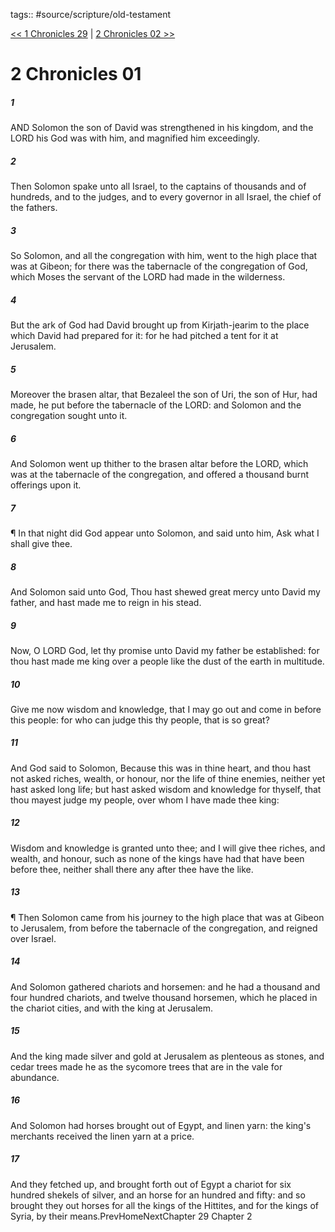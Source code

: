 tags:: #source/scripture/old-testament

[<< 1 Chronicles 29](source/scripture/old-testament/13_1_Chronicles/1_Chronicles_29.md) | [2 Chronicles 02 >>](source/scripture/old-testament/14_2_Chronicles/2_Chronicles_02.md)

# 2 Chronicles 01

##### 1

AND Solomon the son of David was strengthened in his kingdom, and the LORD his God was with him, and magnified him exceedingly.

##### 2

Then Solomon spake unto all Israel, to the captains of thousands and of hundreds, and to the judges, and to every governor in all Israel, the chief of the fathers.

##### 3

So Solomon, and all the congregation with him, went to the high place that was at Gibeon; for there was the tabernacle of the congregation of God, which Moses the servant of the LORD had made in the wilderness.

##### 4

But the ark of God had David brought up from Kirjath-jearim to the place which David had prepared for it: for he had pitched a tent for it at Jerusalem.

##### 5

Moreover the brasen altar, that Bezaleel the son of Uri, the son of Hur, had made, he put before the tabernacle of the LORD: and Solomon and the congregation sought unto it.

##### 6

And Solomon went up thither to the brasen altar before the LORD, which was at the tabernacle of the congregation, and offered a thousand burnt offerings upon it.

##### 7

¶ In that night did God appear unto Solomon, and said unto him, Ask what I shall give thee.

##### 8

And Solomon said unto God, Thou hast shewed great mercy unto David my father, and hast made me to reign in his stead.

##### 9

Now, O LORD God, let thy promise unto David my father be established: for thou hast made me king over a people like the dust of the earth in multitude.

##### 10

Give me now wisdom and knowledge, that I may go out and come in before this people: for who can judge this thy people, that is so great?

##### 11

And God said to Solomon, Because this was in thine heart, and thou hast not asked riches, wealth, or honour, nor the life of thine enemies, neither yet hast asked long life; but hast asked wisdom and knowledge for thyself, that thou mayest judge my people, over whom I have made thee king:

##### 12

Wisdom and knowledge is granted unto thee; and I will give thee riches, and wealth, and honour, such as none of the kings have had that have been before thee, neither shall there any after thee have the like.

##### 13

¶ Then Solomon came from his journey to the high place that was at Gibeon to Jerusalem, from before the tabernacle of the congregation, and reigned over Israel.

##### 14

And Solomon gathered chariots and horsemen: and he had a thousand and four hundred chariots, and twelve thousand horsemen, which he placed in the chariot cities, and with the king at Jerusalem.

##### 15

And the king made silver and gold at Jerusalem as plenteous as stones, and cedar trees made he as the sycomore trees that are in the vale for abundance.

##### 16

And Solomon had horses brought out of Egypt, and linen yarn: the king's merchants received the linen yarn at a price.

##### 17

And they fetched up, and brought forth out of Egypt a chariot for six hundred shekels of silver, and an horse for an hundred and fifty: and so brought they out horses for all the kings of the Hittites, and for the kings of Syria, by their means.PrevHomeNextChapter 29&nbsp;Chapter 2
